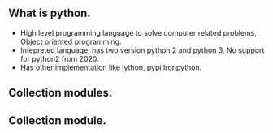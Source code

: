 ## What is python.
- High level programming language to solve computer related problems, Object oriented programming.
- Intepreted language, has two version python 2 and python 3, No support for python2 from 2020.
- Has other implementation like jython, pypi Ironpython.



## Collection modules.

## Collection module.
